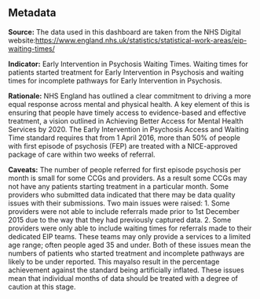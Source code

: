 Metadata
--------

**Source:** The data used in this dashboard are taken from the NHS
Digital
website:<https://www.england.nhs.uk/statistics/statistical-work-areas/eip-waiting-times/>

**Indicator:** Early Intervention in Psychosis Waiting Times. Waiting
times for patients started treatment for Early Intervention in Psychosis
and waiting times for incomplete pathways for Early Intervention in
Psychosis.

**Rationale:** NHS England has outlined a clear commitment to driving a
more equal response across mental and physical health. A key element of
this is ensuring that people have timely access to evidence-based and
effective treatment, a vision outlined in Achieving Better Access for
Mental Health Services by 2020. The Early Intervention in Psychosis
Access and Waiting Time standard requires that from 1 April 2016, more
than 50% of people with first episode of psychosis (FEP) are treated
with a NICE-approved package of care within two weeks of referral.

**Caveats:** The number of people referred for first episode psychosis
per month is small for some CCGs and providers. As a result some CCGs
may not have any patients starting treatment in a particular month. Some
providers who submitted data indicated that there may be data quality
issues with their submissions. Two main issues were raised: 1. Some
providers were not able to include referrals made prior to 1st December
2015 due to the way that they had previously captured data. 2. Some
providers were only able to include waiting times for referrals made to
their dedicated EIP teams. These teams may only provide a services to a
limited age range; often people aged 35 and under. Both of these issues
mean the numbers of patients who started treatment and incomplete
pathways are likely to be under reported. This mayalso result in the
percentage achievement against the standard being artificially inflated.
These issues mean that individual months of data should be treated with
a degree of caution at this stage.
